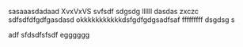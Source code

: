 sasaaasdadaad
XvxVxVS
svfsdf
sdgsdg
llllll
dasdas
zxczc
sdfsdfdfgdfgasdasd
okkkkkkkkkkkdsfgdfgdgsadfsaf
fffffffff
dsgdsg
s


adf
sfdsdfsfsdf
egggggg
